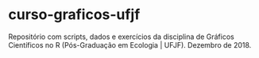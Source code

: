 # curso-graficos-ufjf
Repositório com scripts, dados e exercícios da disciplina de Gráficos Científicos no R (Pós-Graduação em Ecologia | UFJF). Dezembro de 2018.
